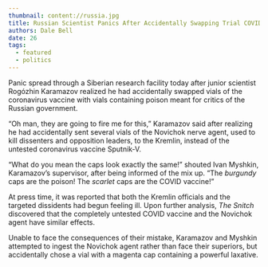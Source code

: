 ```yaml
---
thumbnail: content://russia.jpg
title: Russian Scientist Panics After Accidentally Swapping Trial COVID Vaccine With Deadly Nerve Agent
authors: Dale Bell
date: 26
tags:
  - featured
  - politics
---
```


Panic spread through a Siberian research facility today after junior scientist Rogózhin Karamazov realized he had accidentally swapped vials of the coronavirus vaccine with vials containing poison meant for critics of the Russian government. 

“Oh man, they are going to fire me for this,” Karamazov said after realizing he had accidentally sent several vials of the Novichok nerve agent, used to kill dissenters and opposition leaders, to the Kremlin, instead of the untested coronavirus vaccine Sputnik-V. 

“What do you mean the caps look exactly the same!” shouted Ivan Myshkin, Karamazov’s supervisor, after being informed of the mix up. “The *burgundy* caps are the poison! The *scarlet* caps are the COVID vaccine!”

At press time, it was reported that both the Kremlin officials and the targeted dissidents had begun feeling ill. Upon further analysis, *The Snitch* discovered that the completely untested COVID vaccine and the Novichok agent have similar effects. 

Unable to face the consequences of their mistake, Karamazov and Myshkin attempted to ingest the Novichok agent rather than face their superiors, but accidentally chose a vial with a magenta cap containing a powerful laxative.

